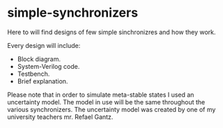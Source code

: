 # simple-synchronizers
Here to will find designs of few simple sinchronizres and how they work. 

Every design will include:
* Block diagram.
* System-Verilog code.
* Testbench.
* Brief explanation.

Please note that in order to simulate meta-stable states I used an uncertainty model. The model in use will be the same throughout the various synchronizers.
The uncertainty model was created by one of my university teachers mr. Refael Gantz.

